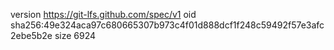 version https://git-lfs.github.com/spec/v1
oid sha256:49e324aca97c680665307b973c4f01d888dcf1f248c59492f57e3afc2ebe5b2e
size 6924

